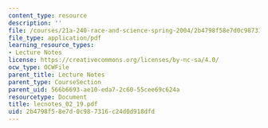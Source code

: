```yaml
---
content_type: resource
description: ''
file: /courses/21a-240-race-and-science-spring-2004/2b4798f58e7d0c987316c24d0d918dfd_lecnotes_02_19.pdf
file_type: application/pdf
learning_resource_types:
- Lecture Notes
license: https://creativecommons.org/licenses/by-nc-sa/4.0/
ocw_type: OCWFile
parent_title: Lecture Notes
parent_type: CourseSection
parent_uid: 566b6693-ae10-eda7-2c60-55cee69c624a
resourcetype: Document
title: lecnotes_02_19.pdf
uid: 2b4798f5-8e7d-0c98-7316-c24d0d918dfd
---
```

